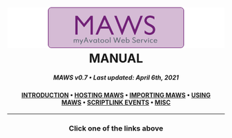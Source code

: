 ﻿<!--
  Software manual template (b210104)
  https://github.com/APrettyCoolProgram/my-development-environment/tree/master/templates/documentation
-->

<h1 align="center">

  <img src="../../resources/asset/img/logo/maws-logo-800x150.png" alt="myAvatar Web Service logo" width="800">
  <br>
  MANUAL
  <br>

</h1>

<h5 align="center">

  MAWS v0.7&nbsp;&bull;&nbsp;Last updated: April 6th, 2021

</h5>

<h4 align="center">

  [INTRODUCTION](manual-introduction.md)&nbsp;&bull;&nbsp;[HOSTING MAWS](manual-hosting-maws.md)&nbsp;&bull;&nbsp;[IMPORTING MAWS](manual-importing-maws.md)&nbsp;&bull;&nbsp;[USING MAWS](manual-using-maws.md)&nbsp;&bull;&nbsp;[SCRIPTLINK EVENTS](manual-scriptlink-events.md)&nbsp;&bull;&nbsp;[MISC](manual-misc.md)

</h4>

***

<h3 align="center">

  Click one of the links above

</h3>
